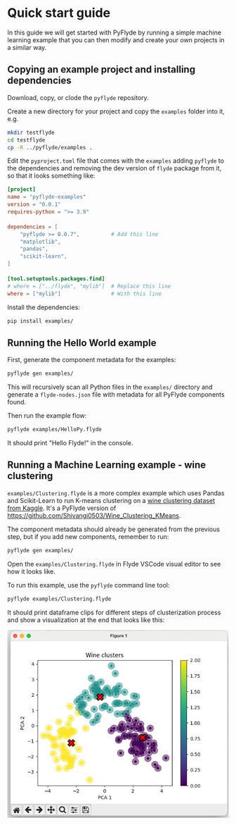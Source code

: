 # Quick start guide

In this guide we will get started with PyFlyde by running a simple machine learning example that you can then modify and create your own projects in a similar way.

## Copying an example project and installing dependencies

Download, copy, or clode the `pyflyde` repository.

Create a new directory for your project and copy the `examples` folder into it, e.g.

```bash
mkdir testflyde
cd testflyde
cp -R ../pyflyde/examples .
```

Edit the `pyproject.toml` file that comes with the `examples` adding `pyflyde` to the dependencies and removing the dev version of `flyde` package from it, so that it looks something like:

```toml
[project]
name = "pyflyde-examples"
version = "0.0.1"
requires-python = ">= 3.9"

dependencies = [
    "pyflyde >= 0.0.7",          # Add this line
    "matplotlib",
    "pandas",
    "scikit-learn",
]

[tool.setuptools.packages.find]
# where = ["../flyde", "mylib"]  # Replace this line
where = ["mylib"]                # With this line
```

Install the dependencies:

```bash
pip install examples/
```

## Running the Hello World example

First, generate the component metadata for the examples:

```bash
pyflyde gen examples/
```

This will recursively scan all Python files in the `examples/` directory and generate a `flyde-nodes.json` file with metadata for all PyFlyde components found.

Then run the example flow:

```bash
pyflyde examples/HelloPy.flyde
```

It should print "Hello Flyde!" in the console.

## Running a Machine Learning example - wine clustering

`examples/Clustering.flyde` is a more complex example which uses Pandas and Scikit-Learn to run K-means clustering on a [wine clustering dataset from Kaggle](https://www.kaggle.com/harrywang/wine-dataset-for-clustering). It's a PyFlyde version of https://github.com/Shivangi0503/Wine_Clustering_KMeans.

The component metadata should already be generated from the previous step, but if you add new components, remember to run:

```bash
pyflyde gen examples/
```

Open the `examples/Clustering.flyde` in Flyde VSCode visual editor to see how it looks like.

To run this example, use the `pyflyde` command line tool:

```bash
pyflyde examples/Clustering.flyde
```

It should print dataframe clips for  different steps of clusterization process and show a visualization at the end that looks like this:

![Clusters visualized](clustering_screenshot.jpg)
